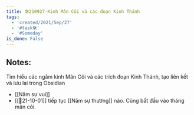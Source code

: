 ```yaml
---
title: 🛠️210927-Kinh Mân Côi và các đoạn Kinh Thánh
tags:
  - 'created/2021/Sep/27'
  - '#task🛠️'
  - '#Someday'
is_done: False
---
```


## Notes:
Tìm hiểu các ngắm kinh Mân Côi và các trích đoạn Kinh Thánh, tạo liên kết và lưu lại trong Obsidian

- [[Năm sự vui]]
- [[📝21-10-01]] tiếp tục [[Năm sự thương]] nào. Cũng bắt đầu vào tháng mân côi.